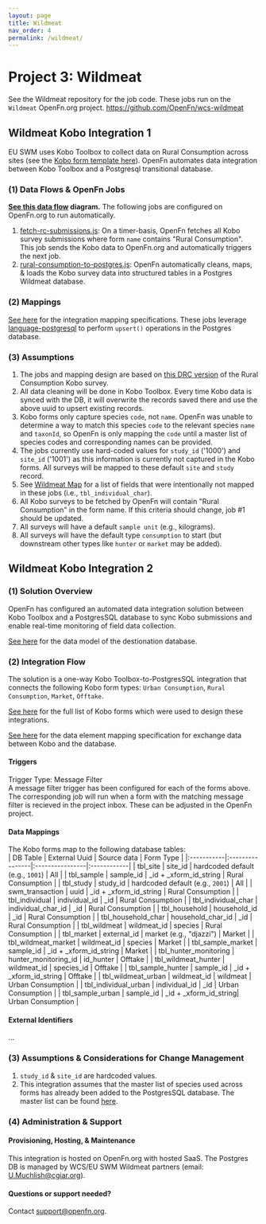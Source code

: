 ```yaml
---
layout: page
title: Wildmeat
nav_order: 4
permalink: /wildmeat/
---
```


# Project 3: Wildmeat

See the Wildmeat repository for the job code. These jobs run on the `Wildmeat` OpenFn.org project.
https://github.com/OpenFn/wcs-wildmeat

## Wildmeat Kobo Integration 1

EU SWM uses Kobo Toolbox to collect data on Rural Consumption across sites (see
the [Kobo form template here](https://docs.google.com/spreadsheets/d/1AN2Qyjx-ua3fE5-Nj7Bg2WSdZdIE6zy4FmVVrMqGZl0/edit?usp=drive_web&ouid=101430720901034004945)). OpenFn automates data integration between Kobo
Toolbox and a Postgresql transitional database.

### (1) Data Flows & OpenFn Jobs

**[See this data flow](https://lucid.app/lucidchart/b7d25cb3-067c-4e80-ade6-adc3f741a66f/view?page=0_0#?folder_id=home&browser=icon) diagram.** The following jobs are configured on OpenFn.org to run automatically.

1. [fetch-rc-submissions.js](https://github.com/OpenFn/wcs-wildmeat/blob/master/jobs/fetch-rc-submissions.js):
   On a timer-basis, OpenFn fetches all Kobo survey submissions where form
   `name` contains "Rural Consumption". This job sends the Kobo data to
   OpenFn.org and automatically triggers the next job.
2. [rural-consumption-to-postgres.js](https://github.com/OpenFn/wcs-consocsci/blob/master/rural-consumption-to-postgres.js): OpenFn automatically cleans, maps, & loads the Kobo survey data into structured tables in a Postgres Wildmeat database.

### (2) Mappings

[See here](https://docs.google.com/spreadsheets/d/15VRibnaglShF3oNNLMbiyGopTJrYbP02aQ04cz4Qt-k/edit#gid=767749359) for the integration mapping specifications. These jobs leverage [language-postgresql](https://github.com/OpenFn/postgresql) to perform `upsert()` operations in the Postgres database.

### (3) Assumptions

1. The jobs and mapping design are based on [this DRC version](https://docs.google.com/spreadsheets/d/1AN2Qyjx-ua3fE5-Nj7Bg2WSdZdIE6zy4FmVVrMqGZl0/edit?usp=drive_web&ouid=101430720901034004945) of the Rural Consumption Kobo survey.
2. All data cleaning will be done in Kobo Toolbox. Every time Kobo data is
   synced with the DB, it will overwrite the records saved there and use the
   above uuid to upsert existing records.
3. Kobo forms only capture species `code`, not `name`. OpenFn was unable to determine a way to match this species `code` to the relevant species `name` and `taxonId`, so OpenFn is only mapping the `code` until a master list of species codes and corresponding names can be provided.
4. The jobs currently use hard-coded values for `study_id` ('1000') and
   `site_id` ('1001') as this information is currently not captured in the Kobo
   forms. All surveys will be mapped to these default `site` and `study` record. 
5. See [Wildmeat Map](https://docs.google.com/spreadsheets/d/15VRibnaglShF3oNNLMbiyGopTJrYbP02aQ04cz4Qt-k/edit#gid=767749359) for a list of fields that were intentionally not mapped in these jobs (i.e., `tbl_individual_char`).
6. All Kobo surveys to be fetched by OpenFn will contain "Rural Consumption" in
   the form name. If this criteria should change, job #1 should be updated.
7. All surveys will have a default `sample unit` (e.g., kilograms).
8. All surveys will have the default type `consumption` to start (but downstream other types like `hunter` or `market` may be added).


## Wildmeat Kobo Integration 2
### (1) Solution Overview
OpenFn has configured an automated data integration solution between Kobo Toolbox and a PostgresSQL database to sync Kobo submissions and enable real-time monitoring of field data collection.

[See here](https://drive.google.com/file/d/1H6x0S-b6BOqVKN41i99c7mVjyk_YACrT/view?usp=sharing) for the data model of the destionation database. 



### (2) Integration Flow
The solution is a one-way Kobo Toolbox-to-PostgresSQL integration that connects the following Kobo form types:
`Urban Consumption`,
`Rural Consumption`,
`Market`,
`Offtake`.

[See here](https://docs.google.com/spreadsheets/d/1qfniuXap7tyjf9sZZN1M1Hn7nzGfvs_twhcxzjRV8QQ/edit#gid=0) for the full list of Kobo forms which were used to design these integrations.

[See here](https://docs.google.com/spreadsheets/d/1qfniuXap7tyjf9sZZN1M1Hn7nzGfvs_twhcxzjRV8QQ/edit#gid=0) for the data element mapping specification for exchange data between Kobo and the database.


#### Triggers
Trigger Type: Message Filter  
A message filter trigger has been configured for each of the forms above. The corresponding job will run when a form with the matching message filter is recieved in the project inbox. These can be adjusted in the OpenFn project.

#### Data Mappings
The Kobo forms map to the following database tables:  
| DB Table    | External Uuid | Source data | Form Type |
|:-----------|:----------------|:----------------|:------------|
| tbl_site | site_id | hardcoded default (e.g., `1001`) | All |
| tbl_sample  | sample_id | _id + _xform_id_string | Rural Consumption |
| tbl_study | study_id | hardcoded default (e.g., `2001`) | All |
| swm_transaction | uuid | _id + _xform_id_string | Rural Consumption |
| tbl_individual | individual_id | _id | Rural Consumption |
| tbl_individual_char | individual_char_id | _id | Rural Consumption |
| tbl_household | household_id | _id | Rural Consumption |
| tbl_household_char | household_char_id | _id | Rural Consumption |
| tbl_wildmeat | wildmeat_id | species | Rural Consumption |
| tbl_market | external_id | market (e.g., "djazzi") | Market |
| tbl_wildmeat_market | wildmeat_id | species | Market |
| tbl_sample_market | sample_id | _id + _xform_id_string | Market |
| tbl_hunter_monitoring | hunter_monitoring_id | id_hunter | Offtake |
| tbl_wildmeat_hunter | wildmeat_id | species_id | Offtake |
| tbl_sample_hunter | sample_id | _id + _xform_id_string | Offtake |
| tbl_wildmeat_urban | wildmeat_id | wildmeat | Urban Consumption |
| tbl_individual_urban | individual_id | _id | Urban Consumption |
| tbl_sample_urban | sample_id | _id + _xform_id_string| Urban Consumption |


#### External Identifiers
...

### (3) Assumptions & Considerations for Change Management
1. `study_id` & `site_id` are hardcoded values.
2. This integration assumes that the master list of species used across forms has already been added to the PostgresSQL database. The master list can be found [here](https://docs.google.com/spreadsheets/d/1qfniuXap7tyjf9sZZN1M1Hn7nzGfvs_twhcxzjRV8QQ/edit#gid=1500079237).

### (4) Administration & Support
#### Provisioning, Hosting, & Maintenance
This integration is hosted on OpenFn.org with hosted SaaS. The Postgres DB is managed by WCS/EU SWM Wildmeat partners (email: U.Muchlish@cgiar.org).

####  Questions or support needed?
Contact support@openfn.org. 


